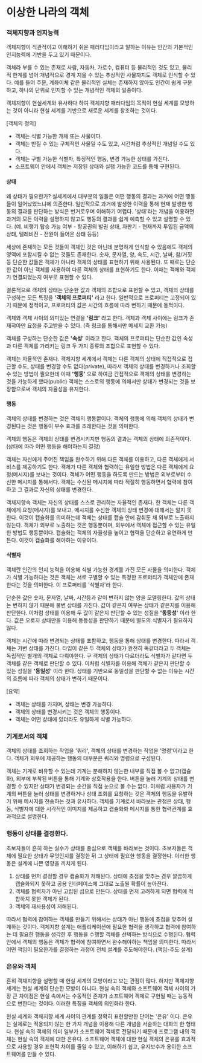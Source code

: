 # 이상한 나라의 객체
### 객체지향과 인지능력
객체지향이 직관적이고 이해하기 쉬운 패러다임이라고 말하는 이유는 인간의 기본적인 인지능력에 기반을 두고 있기 때문이다.

객체라 부를 수 있는 존재로 사람, 자동차, 가로수, 컴퓨터 등 물리적인 것도 있고, 물리적 한계를 넘어 개념적으로 경계 지을 수 있는 추상적인 사물까지도 객체로 인식할 수 있다. 예를 들어 주문, 계좌이체 같은 물리적인 실체는 존재하지 않아도 인간이 쉽게 구분하고, 하나의 단위로 인지할 수 있는 개념적인 객체의 일종이다.

객체지향이 현실세계와 유사하다 하여 객체지향 패러다임의 목적이 현실 세계를 모방하는 것이 아니라 현실 세계를 기반으로 새로운 세계를 창조하는 것이다.

[객체의 정의]
* 객체는 식별 가능한 개체 또는 사물이다.
* 객체는 만질 수 있는 구체적인 사물일 수도 있고, 시간처럼 추상적인 개념일 수도 있다.
* 객체는 구별 가능한 식별자, 특징적인 행동, 변경 가능한 상태를 가진다.
* 소프트웨어 안에서 객체는 저장된 상태와 실행 가능한 코드를 통해 구현된다.

#### __상태__
왜 상태가 필요한가? 실세계에서 대부분의 일들은 어떤 행동의 결과는 과거에 어떤 행동들이 일어났었느냐에 의존한다. 일반적으로 과거에 발생한 이력을 통해 현재 발생한 행동의 결과를 판단하는 방식은 번거로우며 이해하기 어렵다. '상태'라는 개념을 이용하면 과거의 모든 이력을 설명하지 않고도 행동의 결과를 쉽게 예측할 수 있고 설명할 수 있다. (예. 비행기 탑승 가능 여부 - 항공권의 발권 상태, 자판기 - 현재까지 투입된 금액의 상태, 텔레비전 - 전원이 들어온 상태 등등)

세상에 존재하는 모든 것들이 객체인 것은 아닌데 분명하게 인식할 수 있음에도 객체의 영역에 포함시킬 수 없는 것들도 존재한다. 숫자, 문자열, 양, 속도, 시간, 날짜, 참/거짓 등 단순한 값들은 객체가 아니라 객체의 상태를 표현하기 위해 사용된다. 또 때로는 단순한 값이 아닌 객체를 사용하여 다른 객체의 상태를 표현하기도 한다. 이때는 객체와 객체가 연결되었는지 여부로 표현할 수 있다.

결론적으로 객체의 상태는 단순한 값과 객체의 조합으로 표현할 수 있고, 객체의 상태를 구성하는 모든 특징을 __'객체의 프로퍼티'__ 라고 한다. 일반적으로 프로퍼티는 고정되어 있기 때문에 정적이고, 프로퍼티의 값은 시간의 흐름에 따라 변하기 때문에 동적이다.

객체와 객체 사이의 의미있는 연결을 __'링크'__ 라고 한다. 객체과 객체 사이에는 링크가 존재햐아만 요청을 주고받을 수 있다. (즉 링크를 통해서만 메세지 교환 가능)

객체를 구성하는 단순한 값은 __'속성'__ 이라고 한다. 객체의 프로퍼티는 단순한 값인 속성과 다른 객체를 가리키는 링크 두 가지 종류의 조합으로 표현할 수 있다.

객체는 자율적인 존재다. 객체지향 세계에서 객체는 다른 객체의 상태에 직접적으로 접근할 수도, 상태를 변경할 수도 없다(private), 따라서 객체의 상태를 변경하거나 조회할 수 있는 방법이 필요한데 이때 __'행동'__ 으로 하여금 간접적으로 객체의 상태를 변경하는 것을 가능하게 했다(public) 객체는 스스로의 행동에 의해서만 상태가 변경되는 것을 보장함으로써 객체의 자율성을 유지한다. 

#### __행동__
객체의 상태를 변경하는 것은 객체의 행동뿐이다. 객체의 행동에 의해 객체의 상태가 변경된다는 것은 행동이 부수 효과를 초래한다는 것을 의미한다.

객체의 행동은 객체의 상태를 변경시키지만 행동의 결과는 객체의 상태에 의존적이다.(상태에 따라 어떤 행동을 해야하는지 결정)

객체는 자신에게 주어진 책임을 완수하기 위해 다른 객체를 이용하고, 다른 객체에게 서비스를 제공하기도 한다. 객체가 다른 객체와 협력하는 유일한 방법은 다른 객체에게 요청(메시지)를 보내는 것이다. 객체가 어떤 행동을 하도록 만드는 방법은 외부로부터 수신한 메시지를 통해서다. 객체는 수신된 메시지에 따라 적절히 행동하면서 협력에 참여하고 그 결과로 자신의 상태를 변경한다.

객체지향속 객체는 자신의 상태를 스스로 관리하는 자율적인 존재다. 한 객체는 다른 객체에게 요청(메시지)를 보내고, 메시지를 수신한 객체의 상태 변경에 대해서는 알지 못 한다. 이것이 캡슐화를 의미하는데 객체는 상태를 캡슐 안에 감춰둔 채 외부로 노출하지 않는다. 객체가 외부로 노출하는 것은 행동뿐이며, 외부에서 객체에 접근할 수 있는 유일한 방법도 행동뿐이다. 캡슐화는 객체의 자율성을 높이고 협력을 단순하고 유연하게 만든다. 이것이 캡슐화를 해야하는 이유이다.

#### __식별자__
객체란 인간의 인지 능력을 이용해 식별 가능한 경계를 가진 모든 사물을 의미한다. 객체가 식별 가능하다는 것은 객체는 서로 구별할 수 있는 특정한 프로퍼티가 객체안에 존재한다는 것을 의미한다. 이 프로퍼티를 '식별자'라 한다.

단순한 값은 숫자, 문자열, 날짜, 시간등과 같이 변하지 않는 양을 모델링한다. 값의 상태는 변하지 않기 때문에 불변 상태를 가진다. 값이 같은지 여부는 상태가 같은지를 이용해 판단한다. 이처럼 상태를 이용해 두 값이 같은지 판단할 수 있는 성질을 __'동등성'__ 이라 한다. 값은 오로지 상태만을 이용해 동등성을 판단하기 때문에 별도의 식별자가 필요하지 않다.

객체는 시간에 따라 변경되는 상태를 포함하고, 행동을 통해 상태를 변경한다. 따라서 객체는 가변 상태를 가진다. 타입이 같은 두 객체의 상태가 완전히 똑같더라고 두 객체는 독립적인 별개의 객체로 다뤄야한다. 구 객체의 상태가 다르더라도 식별자가 같다면 두 객체를 같은 객체로 판단할 수 있다. 이처럼 식별자를 이용해 객체가 같은지 판단할 수 있는 성질을 __'동일성'__ 이라 한다. 상태를 기반으로 동일성을 판단할 수 없는 이유는 시간의 흐름에 따라 객체의 상태가 변하기 때문이다. 

[요약]
* 객체는 상태를 가지며, 상태는 변경 가능하다.
* 객체의 상태를 변경시키는 것은 객체의 행동이다.
* 객체는 어떤 상태에 있더라도 유일하게 식별 가능하다.

### 기계로서의 객체
객체의 상태를 조회하는 작업을 '쿼리', 객체의 상태를 변경하는 작업을 '명령'이라고 한다. 객체가 외부에 제공하는 행동의 대부분은 쿼리와 명령으로 구성된다. 

객체는 기계로 비유할 수 있는데 기계는 분해하지 않는한 내부를 직접 볼 수 없고(캡슐화), 외부에 부착된 버튼을 통해 기계와 상호작용을 한다. 버튼을 눌러 기계의 상태를 변경할 수 있지만 상태가 변경되는 순간을 직접 눈으로 볼 수는 없다. 이처럼 사용자가 기계의 버튼을 눌러 상태를 변경하거나 상태 조회를 요청하는 것은 객체의 행동을 유발하기 위해 메시지를 전송하는 것과 유사하다. 객체를 기계로서 바라보는 관점은 상태, 행동, 식별자에 대한 시각적인 이미지를 제공하고 캡슐화롸 메시지를 통한 협력관계를 효과적으로 설명한다.

### 행동이 상태를 결정한다.
초보자들이 흔히 하는 실수가 상태를 중심으로 객체를 바라보는 것이다. 초보자들은 객체에 필요한 상태가 무엇인지를 결정한 뒤 그 상태에 필요한 행동을 결정한다. 이러한 행동은 설계에 나쁜 영향을 끼치게 된다.
1) 상태를 먼저 결정할 경우 캡슐화가 저해된다. 상태에 초점을 맞추는 경우 깔끔하게 캡슐화되지 못하고 공용 인터페이스에 그대로 노출될 확률이 높아진다.
2) 객체를 협력자가 아닌 고립된 섬으로 만든다. 상태를 먼저 고려하게 되면 협력에 적합하지 못한 객체가 된다.
3) 객체의 재사용성이 저해된다. 

따라서 협력에 참여하는 객체를 만들기 위해서는 상태가 아닌 행동에 초점을 맞추어 설계하는 것이다. 객체지향 설계는 애플리케이션에 필요한 협력을 생각하고 협력에 참여하는 데 필요한 행동을 생각한 후 행동을 수행할 객체를 선택하는 방식으로 수행된다. 협력 안에서 객체의 행동은 객체가 협력에 참여하면서 완수해야하는 책임을 의미한다. 따라서 어떤 책임이 필요한가를 결정하는 과정이 전체 설계를 주도해야한다. (책임-주도 설계)

### 은유와 객체
흔히 객체지향을 설명할 때 현실 세계의 모방이라고 보는 관점이 많다. 하지만 객체지향 세계는 현실 세계의 단순한 모방이 아니다. 현실 속의 객체와 소프트웨어 객체 사이의 가장 큰 차이점은 현실 속에서는 수동적인 존재가 소프트웨어 객체로 구현될 때는 능동적으로 변한다는 것이다. 이러한 특징을 객체의 의인화라 한다.

현실 세계와 객체지향 세계 사이의 관계를 정확히 표현할만한 단어는 '은유' 이다. 은유는 실제로는 적용되지 않는 한 가지 개념을 이용해 다른 개념을 서술하는 대화의 한 형태다. 현실 속의 객체의 의미 일부가 소프트웨어 객체로 전달되기 때문에 프로그램 내의 객체는 현실 속의 객체에 대한 은유다. 소프트웨어 객체에 대한 현실 객체의 은유를 효과적으로 사용할 경우 표현적 차이를 줄일 수 있고, 이해하기 쉽고, 유지보수가 용이한 소프트웨어를 만들 수 있다.